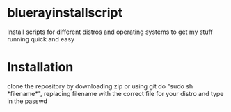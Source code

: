 # bluerayinstallscript
Install scripts for different distros and operating systems to get my stuff running quick and easy

# Installation
clone the repository by downloading zip or using git
do "sudo sh \*filename\*", replacing filename with the correct file for your distro and type in the passwd
